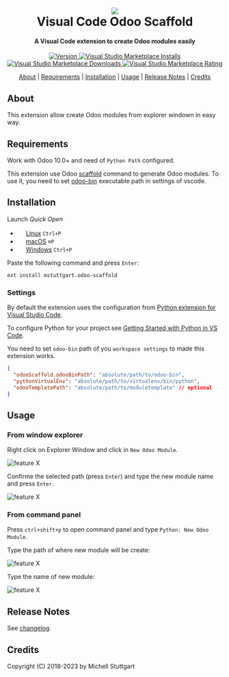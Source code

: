 <h1 align="center">
<br>
<a name="top" href="https://marketplace.visualstudio.com/items?itemName=mstuttgart.odoo-scaffold">
<img src="https://raw.githubusercontent.com/mstuttgart/vscode-odoo-scaffold/develop/images/icon.png">
</a>
<br>
Visual Code Odoo Scaffold
<br>
</h1>

<h4 align="center">A Visual Code extension to create Odoo modules easily</h4>

<p align="center">
  <a href="https://marketplace.visualstudio.com/items?itemName=mstuttgart.odoo-scaffold">
    <img src="https://vsmarketplacebadges.dev/version-short/mstuttgart.odoo-scaffold.png?style=for-the-badge&color=875A7B" alt="Version">
  </a>
  <a href="https://marketplace.visualstudio.com/items?itemName=mstuttgart.odoo-scaffold">
<img alt="Visual Studio Marketplace Installs" src="https://img.shields.io/visual-studio-marketplace/i/mstuttgart.odoo-scaffold?color=875A7B&style=for-the-badge">
  </a>
  <a href="https://marketplace.visualstudio.com/items?itemName=mstuttgart.odoo-scaffold">
<img alt="Visual Studio Marketplace Downloads" src="https://img.shields.io/visual-studio-marketplace/d/mstuttgart.odoo-scaffold?color=875A7B&style=for-the-badge">
  </a>
  <a href="https://marketplace.visualstudio.com/items?itemName=mstuttgart.odoo-scaffold">
<img alt="Visual Studio Marketplace Rating" src="https://img.shields.io/visual-studio-marketplace/r/mstuttgart.odoo-scaffold?color=875A7B&style=for-the-badge">
  </a>
</p>

<p align="center">
<a href="#about">About</a> |
<a href="#requirements">Requirements</a> |
<a href="#installation">Installation</a> |
<a href="#usage">Usage</a> |
<a href="#release-notes">Release Notes</a> |
<a href="#credits">Credits</a>
</p>

## About

This extension allow create Odoo modules from explorer windown in easy way.

## Requirements

Work with Odoo 10.0+ and need of `Python Path` configured.

This extension use Odoo  [scaffold](https://www.odoo.com/documentation/11.0/reference/cmdline.html#scaffolding) command to generate Odoo modules. To use it, you need to set [odoo-bin](https://github.com/odoo/odoo/blob/11.0/odoo-bin) executable path in settings of vscode.

## Installation

Launch *Quick Open*
  - <img src="https://www.kernel.org/theme/images/logos/favicon.png" width=16 height=16/> <a href="https://code.visualstudio.com/shortcuts/keyboard-shortcuts-linux.pdf">Linux</a> `Ctrl+P`
  - <img src="https://developer.apple.com/favicon.ico" width=16 height=16/> <a href="https://code.visualstudio.com/shortcuts/keyboard-shortcuts-macos.pdf">macOS</a> `⌘P`
  - <img src="https://www.microsoft.com/favicon.ico" width=16 height=16/> <a href="https://code.visualstudio.com/shortcuts/keyboard-shortcuts-windows.pdf">Windows</a> `Ctrl+P`

Paste the following command and press `Enter`:

```
ext install mstuttgart.odoo-scaffold
```

### Settings

By default the extension uses the configuration from [Python extension for Visual Studio Code](https://marketplace.visualstudio.com/items?itemName=ms-python.python).

To configure Python for your project see [Getting Started with Python in VS Code](https://code.visualstudio.com/docs/python/python-tutorial).

You need to set `odoo-bin` path of you `workspace settings` to made this extension works.

```json
{
  "odooScaffold.odooBinPath": "absolute/path/to/odoo-bin",
  "pythonVirtualEnv": "absolute/path/to/virtualenv/bin/python",
  "odooTemplatePath": "absolute/path/to/moduletemplate" // optional
}
```

## Usage

### From window explorer

Right click on Explorer Window and click in `New Odoo Module`.

![feature X](https://raw.githubusercontent.com/mstuttgart/vscode-odoo-scaffold/develop/images/screenshot.png)

Confirme the selected path (press `Enter`) and type the new module name and press `Enter`.

![feature X](https://raw.githubusercontent.com/mstuttgart/vscode-odoo-scaffold/develop/images/screenshot_1.png)

### From command panel

Press `ctrl+shift+p` to open command panel and type `Python: New Odoo Module`. 

Type the path of where new module will be create:

![feature X](https://raw.githubusercontent.com/mstuttgart/vscode-odoo-scaffold/develop/images/screenshot2.png)

Type the name of new module:

![feature X](https://raw.githubusercontent.com/mstuttgart/vscode-odoo-scaffold/develop/images/screenshot_1.png)

## Release Notes

See [changelog](CHANGELOG.md).

## Credits

Copyright (C) 2018-2023 by Michell Stuttgart
